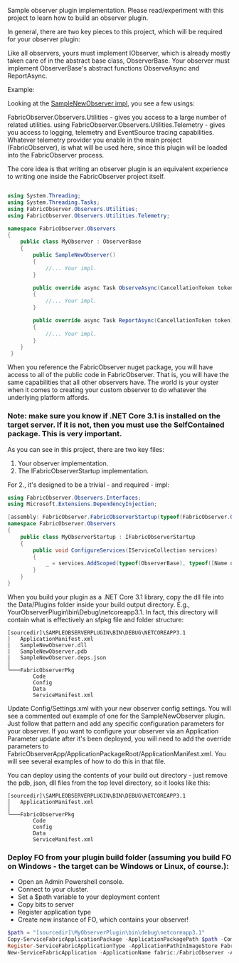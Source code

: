 ﻿Sample observer plugin implementation. Please read/experiment with this project to learn how to build an observer plugin.

In general, there are two key pieces to this project, which will be required for your observer plugin:

Like all observers, yours must implement IObserver, which is already mostly taken care of in the
abstract base class, ObserverBase. Your observer must implement ObserverBase's abstract functions ObserveAsync and ReportAsync.

Example:

Looking at the [SampleNewObserver impl](/SampleObserverPlugin/SampleNewObserver.cs), you see a few usings:

FabricObserver.Observers.Utilities - gives you access to a large number of related utilities.
using FabricObserver.Observers.Utilities.Telemetry - gives you access to logging, telemetry and EventSource tracing capabilities.
Whatever telemetry provider you enable in the main project (FabricObserver), is what will be used here, since this plugin will be loaded into 
the FabricObserver process. 

The core idea is that writing an observer plugin is an equivalent experience to writing one inside the FabricObserver project itself.

``` C#

using System.Threading;
using System.Threading.Tasks;
using FabricObserver.Observers.Utilities;
using FabricObserver.Observers.Utilities.Telemetry;

namespace FabricObserver.Observers
{
    public class MyObserver : ObserverBase
    {
        public SampleNewObserver()
        {
            //... Your impl.
        }

        public override async Task ObserveAsync(CancellationToken token)
        {
            //... Your impl.
        }

        public override async Task ReportAsync(CancellationToken token)
        {
            //... Your impl.
        }
    }
 }
```

When you reference the FabricObserver nuget package, you will have access to
all of the public code in FabricObserver. That is, you will have the same capabilities 
that all other observers have. The world is your oyster when it comes to creating your
custom observer to do whatever the underlying platform affords. 

### Note: make sure you know if .NET Core 3.1 is installed on the target server. If it is not, then you must use the SelfContained package. This is very important.

As you can see in this project, there are two key files:

1. Your observer implementation.
2. The IFabricObserverStartup implementation.

For 2., it's designed to be a trivial - and required - impl:

``` C#
using FabricObserver.Observers.Interfaces;
using Microsoft.Extensions.DependencyInjection;

[assembly: FabricObserver.FabricObserverStartup(typeof(FabricObserver.Observers.[Name of this class, e.g., MyObserverStartup]))]
namespace FabricObserver.Observers
{
    public class MyObserverStartup : IFabricObserverStartup
    {
        public void ConfigureServices(IServiceCollection services)
        {
            _ = services.AddScoped(typeof(ObserverBase), typeof([Name of the class that holds your observer impl. E.g., MyObserver]));
        }
    }
}
```

When you build your plugin as a .NET Core 3.1 library, copy the dll file into the Data/Plugins folder inside your build output directory. E.g., YourObserverPlugin\bin\Debug\netcoreapp3.1. In fact, this directory will contain what is effectively an sfpkg file and folder structure:  
```
[sourcedir]\SAMPLEOBSERVERPLUGIN\BIN\DEBUG\NETCOREAPP3.1  
│   ApplicationManifest.xml  
|   SampleNewObserver.dll  
|   SampleNewObserver.pdb  
|   SampleNewObserver.deps.json  
│  
└───FabricObserverPkg  
        Code  
        Config  
        Data  
        ServiceManifest.xml        
```
Update Config/Settings.xml with your new observer config settings. You will see a commented out example of one for the SampleNewObserver plugin. Just follow that pattern and add any specific configuration parameters for your observer. If you want to configure your observer via an Application Parameter update after it's been deployed, you will need to add the override parameters to FabricObserverApp/ApplicationPackageRoot/ApplicationManifest.xml. You will see several examples of how to do this in that
file. 

You can deploy using the contents of your build out directory - just remove the pdb, json, dll files from the top level directory, so it looks like this:
```
[sourcedir]\SAMPLEOBSERVERPLUGIN\BIN\DEBUG\NETCOREAPP3.1  
│   ApplicationManifest.xml  
│  
└───FabricObserverPkg  
        Code  
        Config  
        Data  
        ServiceManifest.xml        
```

### Deploy FO from your plugin build folder (assuming you build FO on Windows - the target can be Windows or Linux, of course.): 

* Open an Admin Powershell console.
* Connect to your cluster.
* Set a $path variable to your deployment content
* Copy bits to server
* Register application type
* Create new instance of FO, which contains your observer!
```Powershell
$path = "[sourcedir]\MyObserverPlugin\bin\debug\netcoreapp3.1"
Copy-ServiceFabricApplicationPackage -ApplicationPackagePath $path -CompressPackage -ApplicationPackagePathInImageStore FabricObserverV3 -TimeoutSec 1800
Register-ServiceFabricApplicationType -ApplicationPathInImageStore FabricObserverV3
New-ServiceFabricApplication -ApplicationName fabric:/FabricObserver -ApplicationTypeName FabricObserverType -ApplicationTypeVersion 3.0.5
```
